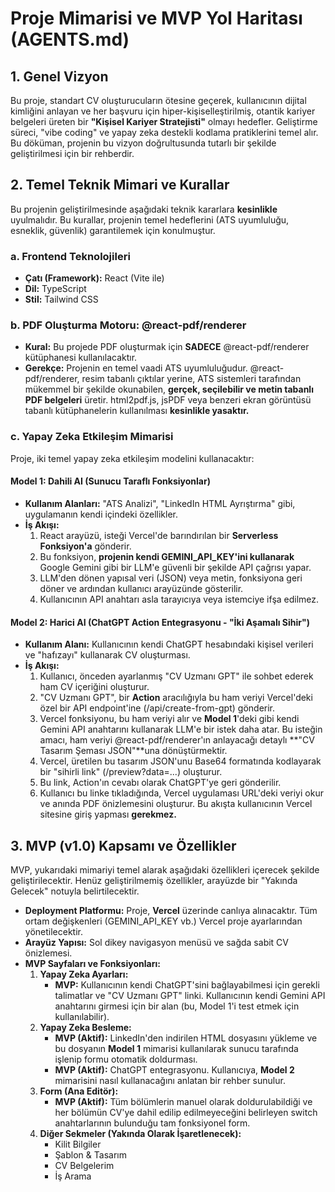 # **Proje Mimarisi ve MVP Yol Haritası (AGENTS.md)**

## **1\. Genel Vizyon**

Bu proje, standart CV oluşturucuların ötesine geçerek, kullanıcının dijital kimliğini anlayan ve her başvuru için hiper-kişiselleştirilmiş, otantik kariyer belgeleri üreten bir **"Kişisel Kariyer Stratejisti"** olmayı hedefler. Geliştirme süreci, "vibe coding" ve yapay zeka destekli kodlama pratiklerini temel alır. Bu döküman, projenin bu vizyon doğrultusunda tutarlı bir şekilde geliştirilmesi için bir rehberdir.

## **2\. Temel Teknik Mimari ve Kurallar**

Bu projenin geliştirilmesinde aşağıdaki teknik kararlara **kesinlikle** uyulmalıdır. Bu kurallar, projenin temel hedeflerini (ATS uyumluluğu, esneklik, güvenlik) garantilemek için konulmuştur.

### **a. Frontend Teknolojileri**

* **Çatı (Framework):** React (Vite ile)  
* **Dil:** TypeScript  
* **Stil:** Tailwind CSS

### **b. PDF Oluşturma Motoru: @react-pdf/renderer**

* **Kural:** Bu projede PDF oluşturmak için **SADECE** @react-pdf/renderer kütüphanesi kullanılacaktır.  
* **Gerekçe:** Projenin en temel vaadi ATS uyumluluğudur. @react-pdf/renderer, resim tabanlı çıktılar yerine, ATS sistemleri tarafından mükemmel bir şekilde okunabilen, **gerçek, seçilebilir ve metin tabanlı PDF belgeleri** üretir. html2pdf.js, jsPDF veya benzeri ekran görüntüsü tabanlı kütüphanelerin kullanılması **kesinlikle yasaktır.**

### **c. Yapay Zeka Etkileşim Mimarisi**

Proje, iki temel yapay zeka etkileşim modelini kullanacaktır:

#### **Model 1: Dahili AI (Sunucu Taraflı Fonksiyonlar)**

* **Kullanım Alanları:** "ATS Analizi", "LinkedIn HTML Ayrıştırma" gibi, uygulamanın kendi içindeki özellikler.  
* **İş Akışı:**  
  1. React arayüzü, isteği Vercel'de barındırılan bir **Serverless Fonksiyon'a** gönderir.  
  2. Bu fonksiyon, **projenin kendi GEMINI\_API\_KEY'ini kullanarak** Google Gemini gibi bir LLM'e güvenli bir şekilde API çağrısı yapar.  
  3. LLM'den dönen yapısal veri (JSON) veya metin, fonksiyona geri döner ve ardından kullanıcı arayüzünde gösterilir.  
  4. Kullanıcının API anahtarı asla tarayıcıya veya istemciye ifşa edilmez.

#### **Model 2: Harici AI (ChatGPT Action Entegrasyonu \- "İki Aşamalı Sihir")**

* **Kullanım Alanı:** Kullanıcının kendi ChatGPT hesabındaki kişisel verileri ve "hafızayı" kullanarak CV oluşturması.  
* **İş Akışı:**  
  1. Kullanıcı, önceden ayarlanmış "CV Uzmanı GPT" ile sohbet ederek ham CV içeriğini oluşturur.  
  2. "CV Uzmanı GPT", bir **Action** aracılığıyla bu ham veriyi Vercel'deki özel bir API endpoint'ine (/api/create-from-gpt) gönderir.  
  3. Vercel fonksiyonu, bu ham veriyi alır ve **Model 1**'deki gibi kendi Gemini API anahtarını kullanarak LLM'e bir istek daha atar. Bu isteğin amacı, ham veriyi @react-pdf/renderer'ın anlayacağı detaylı \*\*"CV Tasarım Şeması JSON"\*\*una dönüştürmektir.  
  4. Vercel, üretilen bu tasarım JSON'unu Base64 formatında kodlayarak bir "sihirli link" (/preview?data=...) oluşturur.  
  5. Bu link, Action'ın cevabı olarak ChatGPT'ye geri gönderilir.  
  6. Kullanıcı bu linke tıkladığında, Vercel uygulaması URL'deki veriyi okur ve anında PDF önizlemesini oluşturur. Bu akışta kullanıcının Vercel sitesine giriş yapması **gerekmez.**

## **3\. MVP (v1.0) Kapsamı ve Özellikler**

MVP, yukarıdaki mimariyi temel alarak aşağıdaki özellikleri içerecek şekilde geliştirilecektir. Henüz geliştirilmemiş özellikler, arayüzde bir "Yakında Gelecek" notuyla belirtilecektir.

* **Deployment Platformu:** Proje, **Vercel** üzerinde canlıya alınacaktır. Tüm ortam değişkenleri (GEMINI\_API\_KEY vb.) Vercel proje ayarlarından yönetilecektir.  
* **Arayüz Yapısı:** Sol dikey navigasyon menüsü ve sağda sabit CV önizlemesi.  
* **MVP Sayfaları ve Fonksiyonları:**  
  1. **Yapay Zeka Ayarları:**  
     * **MVP:** Kullanıcının kendi ChatGPT'sini bağlayabilmesi için gerekli talimatlar ve "CV Uzmanı GPT" linki. Kullanıcının kendi Gemini API anahtarını girmesi için bir alan (bu, Model 1'i test etmek için kullanılabilir).  
  2. **Yapay Zeka Besleme:**  
     * **MVP (Aktif):** LinkedIn'den indirilen HTML dosyasını yükleme ve bu dosyanın **Model 1** mimarisi kullanılarak sunucu tarafında işlenip formu otomatik doldurması.  
     * **MVP (Aktif):** ChatGPT entegrasyonu. Kullanıcıya, **Model 2** mimarisini nasıl kullanacağını anlatan bir rehber sunulur.  
  3. **Form (Ana Editör):**  
     * **MVP (Aktif):** Tüm bölümlerin manuel olarak doldurulabildiği ve her bölümün CV'ye dahil edilip edilmeyeceğini belirleyen switch anahtarlarının bulunduğu tam fonksiyonel form.  
  4. **Diğer Sekmeler (Yakında Olarak İşaretlenecek):**  
     * Kilit Bilgiler  
     * Şablon & Tasarım  
     * CV Belgelerim  
     * İş Arama